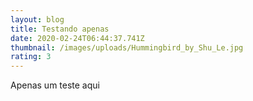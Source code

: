 ```yaml
---
layout: blog
title: Testando apenas
date: 2020-02-24T06:44:37.741Z
thumbnail: /images/uploads/Hummingbird_by_Shu_Le.jpg
rating: 3
---
```

Apenas um teste aqui
